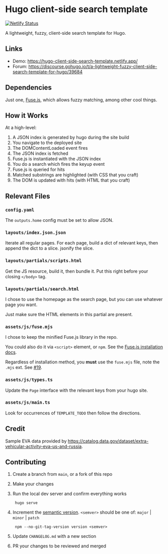 # Hugo client-side search template

[![Netlify Status](https://api.netlify.com/api/v1/badges/bb28781b-4732-4e74-b3de-c5f27ac37d14/deploy-status)](https://app.netlify.com/sites/hugo-client-side-search-template/deploys)

A lightweight, fuzzy, client-side search template for Hugo.

## Links

- Demo: <https://hugo-client-side-search-template.netlify.app/>
- Forum: <https://discourse.gohugo.io/t/a-lightweight-fuzzy-client-side-search-template-for-hugo/39684>

## Dependencies

Just one, [Fuse.js](https://fusejs.io/), which allows fuzzy matching, among other cool things.

## How it Works

At a high-level:

1. A JSON index is generated by hugo during the site build
1. You navigate to the deployed site
1. The DOMContentLoaded event fires
1. The JSON index is fetched
1. Fuse.js is instantiated with the JSON index
1. You do a search which fires the keyup event
1. Fuse.js is queried for hits
1. Matched substrings are highlighted (with CSS that you craft)
1. The DOM is updated with hits (with HTML that you craft)

## Relevant Files

### `config.yaml`

The `outputs.home` config must be set to allow JSON.

### `layouts/index.json.json`

Iterate all regular pages. For each page, build a dict of relevant keys, then append the dict to a slice. jsonify the slice.

### `layouts/partials/scripts.html`

Get the JS resource, build it, then bundle it. Put this right before your closing `</body>` tag.

### `layouts/partials/search.html`

I chose to use the homepage as the search page, but you can use whatever page you want.

Just make sure the HTML elements in this partial are present.

### `assets/js/fuse.mjs`

I chose to keep the minified Fuse.js library in the repo.

You could also do it via `<script>` element, or `npm`. See the [Fuse.js installation docs](https://fusejs.io/getting-started/installation.html).

Regardless of installation method, you **must** use the `fuse.mjs` file, note the `.mjs` ext. See [#19](https://github.com/zwbetz-gh/hugo-client-side-search-template/issues/19).

### `assets/js/types.ts`

Update the `Page` interface with the relevant keys from your hugo site.

### `assets/js/main.ts`

Look for occurrences of `TEMPLATE_TODO` then follow the directions.

## Credit

Sample EVA data provided by <https://catalog.data.gov/dataset/extra-vehicular-activity-eva-us-and-russia>.

## Contributing

1. Create a branch from `main`, or a fork of this repo
1. Make your changes
1. Run the local dev server and confirm everything works

        hugo serve

1. Increment the [semantic version](https://docs.npmjs.com/about-semantic-versioning). `<semver>` should be one of: `major` | `minor` | `patch`

        npm --no-git-tag-version version <semver>

1. Update `CHANGELOG.md` with a new section
1. PR your changes to be reviewed and merged
